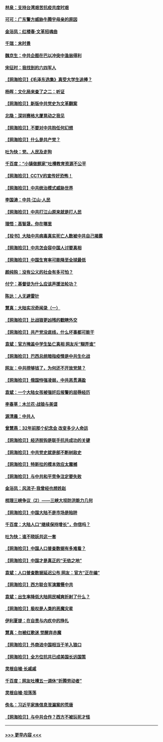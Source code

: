 #### [林泉：支持台湾艰苦抗疫共度时艰](../pages/nsc993/n12971350.md?t=05241902) 
#### [可可：广东警方威胁牛腾宇母亲的原因](../pages/nsc993/n12971100.md?t=05241902) 
#### [金浴凤：红楼春·文革招魂曲](../pages/nsc993/n12970354.md?t=05241902) 
#### [千瑞：末时景](../pages/nsc993/n12970337.md?t=05241902) 
#### [魏京生：中共企图在巴以冲突中渔翁得利](../pages/nsc993/n12970286.md?t=05241902) 
#### [宋征时：我找到的六四军人](../pages/nsc993/n12970213.md?t=05241902) 
#### [【网海拾贝】《毛泽东选集》真受大学生追捧？](../pages/nsc993/n12968779.md?t=05241902) 
#### [杨晖：文化局来查了之二：听证](../pages/nsc993/n12966528.md?t=05241902) 
#### [【网海拾贝】新版中共党史为文革翻案](../pages/nsc993/n12967526.md?t=05241902) 
#### [北隐：深圳赛格大厦晃动之我见](../pages/nsc993/n12967393.md?t=05241902) 
#### [【网海拾贝】不要对中共抱任何幻想](../pages/nsc993/n12965222.md?t=05241902) 
#### [【网海拾贝】什么是共产党？](../pages/nsc993/n12962781.md?t=05241902) 
#### [吐为快：党、人民及走狗](../pages/nsc993/n12962747.md?t=05241902) 
#### [千百度：“小镇做题家”吐槽教育资源不公平](../pages/nsc993/n12962705.md?t=05241902) 
#### [【网海拾贝】CCTV的宣传好恐怖！](../pages/nsc993/n12959984.md?t=05241902) 
#### [【网海拾贝】中共统治模式威胁世界](../pages/nsc993/n12957622.md?t=05241902) 
#### [李国涛：中共‧江山‧人民](../pages/nsc993/n12957502.md?t=05241902) 
#### [【网海拾贝】中共打江山原来就是打人民](../pages/nsc993/n12954345.md?t=05241902) 
#### [理悟：高智晟，你在哪里](../pages/nsc993/n12953115.md?t=05241902) 
#### [【投书】大陆中共病毒真实死亡人数被中共自己揭露](../pages/nsc993/n12953050.md?t=05241902) 
#### [【网海拾贝】中共怎会容中国人讨要真相](../pages/nsc993/n12952161.md?t=05241902) 
#### [【网海拾贝】中国生育率可能降至全球最低](../pages/nsc993/n12948793.md?t=05241902) 
#### [颜纯钩：没有公义的社会有多可怕？](../pages/nsc993/n12947626.md?t=05241902) 
#### [付宁：基督徒为什么应该声援法轮功？](../pages/nsc993/n12947233.md?t=05241902) 
#### [陈达：人无避雷针](../pages/nsc993/n12947098.md?t=05241902) 
#### [慧真：大陆实况奇闻录（一）](../pages/nsc993/n12945811.md?t=05241902) 
#### [【网海拾贝】比战狼更凶残的戳瞎外交](../pages/nsc993/n12945717.md?t=05241902) 
#### [【网海拾贝】共产党没底线，什么坏事都可能干](../pages/nsc993/n12942090.md?t=05241902) 
#### [袁斌：官方掩盖中学生坠亡真相 网友斥“糊弄谁”](../pages/nsc993/n12942029.md?t=05241902) 
#### [【网海拾贝】巴西总统暗指疫情是中共生化战](../pages/nsc993/n12938999.md?t=05241902) 
#### [网友：中共捞够钱了，为何还不开放党禁？](../pages/nsc993/n12938952.md?t=05241902) 
#### [【网海拾贝】俄国恃强凌弱，中共恶贯满盈](../pages/nsc993/n12936626.md?t=05241902) 
#### [袁斌：一个大陆女孩被强奸后报警的屈辱经历](../pages/nsc993/n12936547.md?t=05241902) 
#### [李春草：木兰花·战狼与美谍](../pages/nsc993/n12935995.md?t=05241902) 
#### [源清晨：中共人](../pages/nsc993/n12935589.md?t=05241902) 
#### [曾慧燕：32年前那个纪念会 改变多少人命运](../pages/nsc993/n12934233.md?t=05241902) 
#### [【网海拾贝】经济脱钩是联手抗共成功的关键](../pages/nsc993/n12934176.md?t=05241902) 
#### [【网海拾贝】中共党史就是部不断树敌史](../pages/nsc993/n12932844.md?t=05241902) 
#### [【网海拾贝】特斯拉的模本效应太震撼](../pages/nsc993/n12925626.md?t=05241902) 
#### [【网海拾贝】与中共和平竞争注定要失败](../pages/nsc993/n12923326.md?t=05241902) 
#### [金浴凤：风流子‧我曾经也想姓赵](../pages/nsc993/n12920911.md?t=05241902) 
#### [梳理三峡争议（2）——三峡大坝防洪能力几何](../pages/nsc993/n12920173.md?t=05241902) 
#### [【网海拾贝】中国大陆不是市场是陷阱](../pages/nsc993/n12920143.md?t=05241902) 
#### [千百度：大陆人口“继续保持增长”，你信吗？](../pages/nsc993/n12918946.md?t=05241902) 
#### [吐为快：谁不晓妖共这一套](../pages/nsc993/n12918941.md?t=05241902) 
#### [【网海拾贝】中国人口普查数据有多难看？](../pages/nsc993/n12917822.md?t=05241902) 
#### [【网海拾贝】中国才是真正的“无依之地”](../pages/nsc993/n12915845.md?t=05241902) 
#### [袁斌：人口普查数据延迟公布 网友：官方“正在编”](../pages/nsc993/n12915748.md?t=05241902) 
#### [【网海拾贝】西方联合军演震慑中共](../pages/nsc993/n12913466.md?t=05241902) 
#### [袁斌：出生率降低大陆网民喊爽折射了什么？](../pages/nsc993/n12913365.md?t=05241902) 
#### [【网海拾贝】极权是人类的恶魔灾星](../pages/nsc993/n12910697.md?t=05241902) 
#### [伊利夏提：在自责与内疚中的挣扎](../pages/nsc993/n12910493.md?t=05241902) 
#### [慧真：勿被红歌迷 觉醒弃赤魔](../pages/nsc993/n12910485.md?t=05241902) 
#### [【网海拾贝】外商进中国相当于羊入狼口](../pages/nsc993/n12908274.md?t=05241902) 
#### [【网海拾贝】全方位抗共已成美国长远国策](../pages/nsc993/n12906878.md?t=05241902) 
#### [灵根自植‧长戚戚](../pages/nsc993/n12905585.md?t=05241902) 
#### [千百度：网友吐槽五一调休“折腾劳动者”](../pages/nsc993/n12905934.md?t=05241902) 
#### [灵根自植‧坦荡荡](../pages/nsc993/n12905562.md?t=05241902) 
#### [佚名：习近平家族信息泄漏案的荒唐](../pages/nsc993/n12904705.md?t=05241902) 
#### [【网海拾贝】与中共合作？西方不被玩死才怪](../pages/nsc993/n12903873.md?t=05241902) 

----
#### [ >>> 更早内容 <<< ](../indexes/nsc993-earlier.md)
